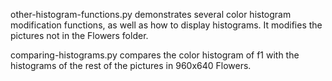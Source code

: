 other-histogram-functions.py demonstrates several color histogram modification functions, as well as how to display histograms. It modifies the pictures not in the Flowers folder.

comparing-histograms.py compares the color histogram of f1 with the histograms of the rest of the pictures in 960x640 Flowers.
